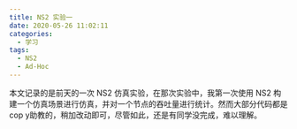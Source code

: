```yaml
---
title: NS2 实验一
date: 2020-05-26 11:02:11
categories:
  - 学习
tags:
  - NS2
  - Ad-Hoc
---
```

本文记录的是前天的一次 NS2 仿真实验，在那次实验中，我第一次使用 NS2 构建一个仿真场景进行仿真，并对一个节点的吞吐量进行统计。然而大部分代码都是 cop y助教的，稍加改动即可，尽管如此，还是有同学没完成，难以理解。
<!-- more -->

